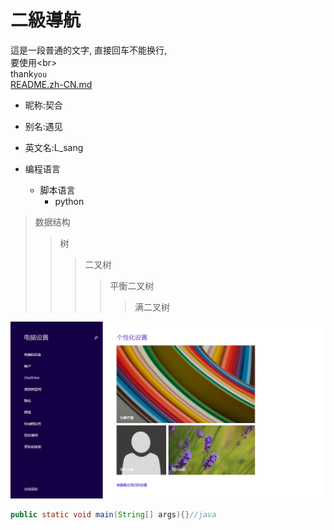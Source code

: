 # 二級導航
這是一段普通的文字,
直接回车不能换行,<br>
要使用\<br><br>
thank`you`<br>
[README.zh-CN.md](https://github.com/L-sang/Webku/blob/master/README.zh-CN.md)

* 昵称:契合
* 别名:遇见
* 英文名:L_sang

* 编程语言
  * 脚本语言
    * python
    
>数据结构
>>树
>>>二叉树
>>>>平衡二叉树
>>>>>满二叉树

![](https://github.com/L-sang/Webku/blob/master/img/a.png
"点击一下")

```Java
public static void main(String[] args){}//java
```
    
